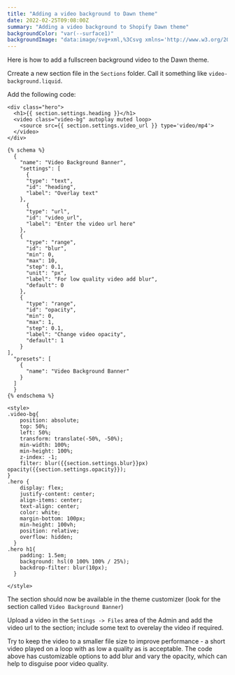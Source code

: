 ```yaml
---
title: "Adding a video background to Dawn theme"
date: 2022-02-25T09:08:00Z
summary: "Adding a video background to Shopify Dawn theme"
backgroundColor: "var(--surface1)"
backgroundImage: "data:image/svg+xml,%3Csvg xmlns='http://www.w3.org/2000/svg' width='4' height='4' viewBox='0 0 4 4'%3E%3Cpath fill='%23ffc078' fill-opacity='1' d='M1 3h1v1H1V3zm2-2h1v1H3V1z'%3E%3C/path%3E%3C/svg%3E"
---
```


Here is how to add a fullscreen background video to the Dawn theme.

Crreate a new section file in the `Sections` folder. Call it something like `video-background.liquid`.

Add the following code:

```
<div class="hero">
  <h1>{{ section.settings.heading }}</h1>
  <video class="video-bg" autoplay muted loop>
  	<source src={{ section.settings.video_url }} type='video/mp4'>
  </video>
</div>

{% schema %}
  {
    "name": "Video Background Banner",
    "settings": [
      {
      "type": "text",
      "id": "heading",
      "label": "Overlay text"
    },
      {
      "type": "url",
      "id": "video_url",
      "label": "Enter the video url here"
    },
    {
      "type": "range",
      "id": "blur",
      "min": 0,
      "max": 10,
      "step": 0.1,
      "unit": "px",
      "label": "For low quality video add blur",
      "default": 0
    },
    {
      "type": "range",
      "id": "opacity",
      "min": 0,
      "max": 1,
      "step": 0.1,
      "label": "Change video opacity",
      "default": 1
    }
],
  "presets": [
    {
      "name": "Video Background Banner"
    }
  ]
  }
{% endschema %}

<style>
.video-bg{
    position: absolute;
    top: 50%;
    left: 50%;
    transform: translate(-50%, -50%);
    min-width: 100%;
    min-height: 100%;
    z-index: -1;
    filter: blur({{section.settings.blur}}px) opacity({{section.settings.opacity}});
}
.hero {
    display: flex;
    justify-content: center;
    align-items: center;
    text-align: center;
    color: white;
    margin-bottom: 100px;
    min-height: 100vh;
    position: relative;
    overflow: hidden;
  }
.hero h1{
    padding: 1.5em;
    background: hsl(0 100% 100% / 25%);
    backdrop-filter: blur(10px);
  }

</style>
```

The section should now be available in the theme customizer (look for the section called `Video Background Banner`)

Upload a video in the `Settings -> Files` area of the Admin and add the video url to the section; include some text to overelay the video if required.

Try to keep the video to a smaller file size to improve performance - a short video played on a loop with as low a quality as is acceptable. The code above has customizable options to add blur and vary the opacity, which can help to disguise poor video quality.
